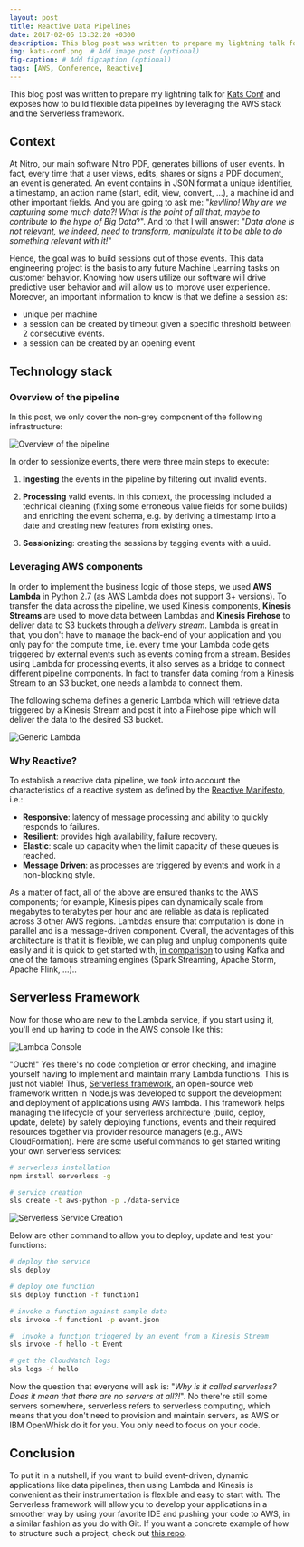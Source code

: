 ```yaml
---
layout: post
title: Reactive Data Pipelines
date: 2017-02-05 13:32:20 +0300
description: This blog post was written to prepare my lightning talk for [Kats Conf](http://www.katsconf.com/) and exposes how to build flexible data pipelines by leveraging the AWS stack and the Serverless framework. 
img: kats-conf.png  # Add image post (optional)
fig-caption: # Add figcaption (optional)
tags: [AWS, Conference, Reactive]
---
```


This blog post was written to prepare my lightning talk for [Kats Conf](http://www.katsconf.com/) and exposes how to build flexible data pipelines by leveraging the AWS stack and the Serverless framework.

## Context 

At Nitro, our main software Nitro PDF, generates billions of user events. In fact, every time that a user views, edits, shares or signs a PDF document, an event is generated. An event contains in JSON format a unique identifier, a timestamp, an action name (start, edit, view, convert, ...), a machine id and other important fields. And you are going to ask me: "_kevllino! Why are we capturing some much data?! What is the point of all that, maybe to contribute to the hype of Big Data_?". And to that I will answer: "_Data alone is not relevant, we indeed, need to transform, manipulate it to be able to do something relevant with it!_"

Hence, the goal was to build sessions out of those events. This data engineering project is the basis to any future Machine Learning tasks on customer behavior. Knowing how users utilize our software will drive predictive user behavior and will allow us to improve user experience. Moreover, an important information to know is that we define a session as: 

- unique per machine 
- a session can be created by timeout given a specific threshold between 2 consecutive events. 
- a session can be created by an opening event

## Technology stack 

### Overview of the pipeline 

In this post, we only cover the non-grey component of the following infrastructure: 

![Overview of the pipeline]({{site.baseurl}}/assets/img/kats2conf/pipeline_overview.png)

In order to sessionize events, there were three main steps to execute:

1. **Ingesting** the events in the pipeline by filtering out invalid events.

2. **Processing** valid events. In this context, the processing included a technical cleaning (fixing some erroneous value fields for some builds) and enriching the event schema, e.g. by deriving a timestamp into a date and creating new features from existing ones. 

3. **Sessionizing**: creating the sessions by tagging events with a uuid.

### Leveraging AWS components 

In order to implement the business logic of those steps, we used **AWS Lambda** in Python 2.7 (as AWS Lambda does not support 3+ versions). To transfer the data across the pipeline, we used Kinesis components, **Kinesis Streams** are used to move data between Lambdas and **Kinesis Firehose** to deliver data to S3 buckets through a _delivery stream_. Lambda is [great](https://aws.amazon.com/lambda/faqs/) in that, you don't have to manage the back-end of your application and you only pay for the compute time, i.e. every time your Lambda code gets triggered by external events such as events coming from a stream. Besides using Lambda for processing events, it also serves as a bridge to connect different pipeline components. In fact to transfer data coming from a Kinesis Stream to an S3 bucket, one needs a lambda to connect them. 

The following schema defines a generic Lambda which will retrieve data triggered by a Kinesis Stream and post it into a Firehose pipe which will deliver the data to the desired S3 bucket.

![Generic Lambda]({{site.baseurl}}/assets/img/kats2conf/generic_lambda.png)


### Why Reactive?

To establish a reactive data pipeline, we took into account the  characteristics of a reactive system as defined by the [Reactive Manifesto](http://www.reactivemanifesto.org/), i.e.:

- **Responsive**: latency of message processing and ability to quickly responds to failures. 
- **Resilient**: provides high availability, failure recovery. 
- **Elastic**: scale up capacity when the limit capacity of these queues is reached. 
- **Message Driven**: as processes are triggered by events and work in a non-blocking style. 

As a matter of fact, all of the above are ensured thanks to the AWS components; for example, Kinesis pipes can dynamically scale from megabytes to terabytes per hour and are reliable as data is replicated across 3 other AWS regions. Lambdas ensure that computation is done in parallel and is a message-driven component. Overall, the advantages of this architecture is that it is flexible, we can plug and unplug components quite easily and it is quick to get started with, [in comparison](https://blog.insightdatascience.com/ingestion-comparison-kafka-vs-kinesis-4c7f5193a7cd#.kq2nef9la) to using Kafka and one of the famous streaming engines (Spark Streaming, Apache Storm, Apache Flink, …).. 

## Serverless Framework 

Now for those who are new to the Lambda service, if you start using it, you'll end up having to code in the AWS console like this: 

![Lambda Console]({{site.baseurl}}/assets/img/kats2conf/lambda-console.png)

"Ouch!" Yes there's no code completion or error checking, and imagine yourself having to implement and maintain many Lambda functions. This is just not viable! Thus, [Serverless framework](https://serverless.com/), an open-source web framework written in Node.js was developed to support the development and deployment of applications using AWS lambda. This framework helps managing the lifecycle of your serverless architecture (build, deploy, update, delete) by safely deploying functions, events and their required resources together via provider resource managers (e.g., AWS CloudFormation). 
Here are some useful commands to get started writing your own serverless services: 

```bash
# serverless installation 
npm install serverless -g

# service creation 
sls create -t aws-python -p ./data-service
```
![Serverless Service Creation]({{site.baseurl}}/assets/img/kats2conf/serverless.png)

Below are other command to allow you to deploy, update and test your functions:

```bash
# deploy the service 
sls deploy

# deploy one function 
sls deploy function -f function1 

# invoke a function against sample data 
sls invoke -f function1 -p event.json

#  invoke a function triggered by an event from a Kinesis Stream 
sls invoke -f hello -t Event

# get the CloudWatch logs 
sls logs -f hello
```

Now the question that everyone will ask is: "_Why is it called serverless? Does it mean that there are no servers at all?!_". No there're still some servers somewhere, serverless refers to serverless computing, which means that you don't need to provision and maintain servers, as AWS or IBM OpenWhisk do it for you. You only need to focus on your code.


## Conclusion

To put it in a nutshell, if you want to build event-driven, dynamic applications like data pipelines, then using Lambda and Kinesis is convenient as their instrumentation is flexible and easy to start with. The Serverless framework will allow you to develop your applications in a smoother way by using your favorite IDE and pushing your code to AWS, in a similar fashion as you do with Git. If you want a concrete example of how to structure such a project, check out [this repo](https://github.com/kevllino/reactive-data-pipeline).
